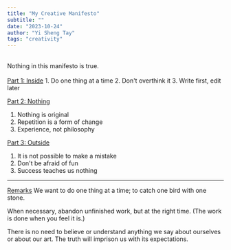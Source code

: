 ```yaml
---
title: "My Creative Manifesto"
subtitle: ""
date: "2023-10-24"
author: "Yi Sheng Tay"
tags: "creativity"
---
```


<br/>
Nothing in this manifesto is true.
<br/>
<br/>
<u>Part 1: Inside</u>
1. Do one thing at a time
2. Don't overthink it
3. Write first, edit later

<u>Part 2: Nothing</u>
1. Nothing is original
2. Repetition is a form of change
3. Experience, not philosophy

<u>Part 3: Outside</u>
1. It is not possible to make a mistake
2. Don't be afraid of fun
3. Success teaches us nothing

***

<u>Remarks</u>
We want to do one thing at a time; to catch one bird with one stone.

When necessary, abandon unfinished work, but at the right time. (The work is done when you feel it is.)

There is no need to believe or understand anything we say about ourselves or about our art. The truth will imprison us with its expectations.